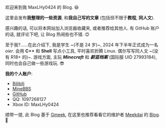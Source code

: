欢迎来到我 MaxLHy0424 的 Blog. 😆

这里会发布**我整理的一些资源**, 和**我自己写的文章** (包括但不限于**教程**, **同人文**).

感兴趣的话, 可以将本网站加入浏览器收藏夹, 或者推荐给其他人. 有 GitHub 账户的话, 就评论下吧, 让 Blog 热闹些也不错. 😊

至于我?......在此介绍下, 我是学生 ~(不是 24 岁)~, 2024 年下半年正式成为一名 *oier*. 会用 **C++** 和 **Shell** 写点小工具, 平时喜欢折腾 Linux. 偶尔写写同人文 ~(没有 R18+ 的)~. 游戏方面, 主玩 ***Minecraft*** 和 ***蔚蓝档案*** (国际服 UID 27993184), 同时也会自己做一些游戏玩. 😎

**我的个人账户**:
 - [Bilibili](https://space.bilibili.com/1678066522)
 - [MineBBS](https://www.minebbs.com/members/maxlhy.88192/)
 - [GitHub](https://github.com/MaxLHy0424)
 - QQ: 1097268127
 - Xbox ID: MaxLHy0424

顺带一提, 此 Blog 基于 [Gmeek](https://github.com/Meekdai/Gmeek), 在这里也推荐看看它的维护者 [Meekdai](https://github.com/Meekdai) 的 [Blog](https://blog.meekdai.com). 🤗